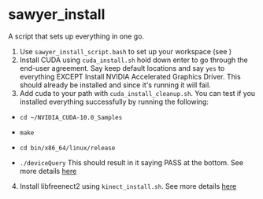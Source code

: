 # sawyer_install
A script that sets up everything in one go.

1. Use `sawyer_install_script.bash` to set up your workspace (see )
2. Install CUDA using `cuda_install.sh` hold down enter to go through the end-user agreement. Say keep default locations and say `yes` to everything EXCEPT Install NVIDIA Accelerated Graphics Driver. This should already be installed and since it's running it will fail.
3. Add cuda to your path with `cuda_install_cleanup.sh`. You can test if you installed everything successfully by running the following:
- `cd ~/NVIDIA_CUDA-10.0_Samples`

- `make`
- `cd bin/x86_64/linux/release`
- `./deviceQuery`
This should result in it saying PASS at the bottom. See more details [here](http://www.rignitc.com/2018/12/29/install-cuda-10-with-ubuntu-16-04/)

4. Install libfreenect2 using `kinect_install.sh`. See more details [here](https://github.com/OpenKinect/libfreenect2/blob/master/README.md#linux)
